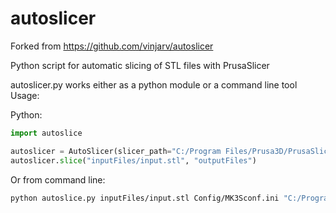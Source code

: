 # autoslicer

Forked from https://github.com/vinjarv/autoslicer

Python script for automatic slicing of STL files with PrusaSlicer

autoslicer.py works either as a python module or a command line tool
Usage:

Python:
```python
import autoslice

autoslicer = AutoSlicer(slicer_path="C:/Program Files/Prusa3D/PrusaSlicer/prusa-slicer-console.exe" config_path="Config/MK3Sconf.ini")
autoslicer.slice("inputFiles/input.stl", "outputFiles")
```

Or from command line:
```bash
python autoslice.py inputFiles/input.stl Config/MK3Sconf.ini "C:/Program Files/Prusa3D/PrusaSlicer/prusa-slicer-console.exe" -o outputFiles
```
